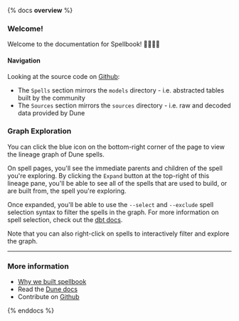 {% docs __overview__ %}

### Welcome!

Welcome to the documentation for Spellbook! 🧙‍♂️🧙‍♀️

#### Navigation

Looking at the source code on [Github](https://github.com/duneanalytics/spellbook):

- The `Spells` section mirrors the `models` directory - i.e. abstracted tables built by the community
- The `Sources` section mirrors the `sources` directory - i.e. raw and decoded data provided by Dune

### Graph Exploration

You can click the blue icon on the bottom-right corner of the page to view the lineage graph of Dune spells.

On spell pages, you'll see the immediate parents and children of the spell you're exploring. By clicking the `Expand`
button at the top-right of this lineage pane, you'll be able to see all of the spells that are used to build,
or are built from, the spell you're exploring.

Once expanded, you'll be able to use the `--select` and `--exclude` spell selection syntax to filter the
spells in the graph. For more information on spell selection, check out the [dbt docs](https://docs.getdbt.com/docs/model-selection-syntax).

Note that you can also right-click on spells to interactively filter and explore the graph.

---

### More information

- [Why we built spellbook](https://dune.com/blog/spellbook)
- Read the [Dune docs](https://dune.com/docs/spellbook)
- Contribute on [Github](https://github.com/duneanalytics/spellbook)

{% enddocs %}
